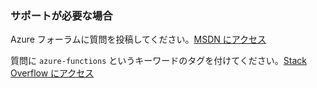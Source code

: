 ### サポートが必要な場合

Azure フォーラムに質問を投稿してください。[MSDN にアクセス](http://go.microsoft.com/fwlink/?LinkId=780719)

質問に `azure-functions` というキーワードのタグを付けてください。[Stack Overflow にアクセス](http://stackoverflow.com/questions/tagged/azure-functions)

<!---HONumber=AcomDC_0406_2016-->